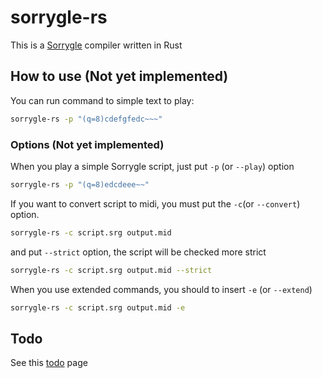 # sorrygle-rs

This is a [Sorrygle](https://github.com/JJoriping/Sorrygle.git) compiler written in Rust

## How to use (Not yet implemented)

You can run command to simple text to play:
```sh
sorrygle-rs -p "(q=8)cdefgfedc~~~"
```

### Options (Not yet implemented)

When you play a simple Sorrygle script, just put `-p` (or `--play`) option
```sh
sorrygle-rs -p "(q=8)edcdeee~~"
```

If you want to convert script to midi, you must put the `-c`(or `--convert`) option.
```sh
sorrygle-rs -c script.srg output.mid
```

and put `--strict` option, the script will be checked more strict
```sh
sorrygle-rs -c script.srg output.mid --strict
```

When you use extended commands, you should to insert `-e` (or `--extend`)
```sh
sorrygle-rs -c script.srg output.mid -e
```


## Todo

See this [todo](docs/todo.md) page
